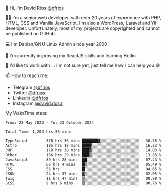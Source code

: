 👋 Hi, I'm David Rios [@dfrios](https://github.com/dfrios)

👨‍💻 I'm a senior web developer, with over 20 years of experience with PHP, HTML, CSS and Vanilla JavaScript. I'm also a WordPress, Laravel and Yii developer. Unfortunately, most of my projects are copyrighted and cannot be published on GitHub.

💻 I'm Debian/GNU Linux Admin since year 2000

🌱 I'm currently improving my ReactJS skills and learning Kotlin

💞️ I'd like to work with ... I'm not sure yet, just tell me how I can help you 😅


📫 How to reach me:
* Telegram [@dfrios](https://t.me/dfrios)
* Twitter [@dfrios](https://twitter.com/dfrios)
* Linkedin [@dfrios](https://linkedin.com/in/dfrios)
* Instagram [@david.rios.r](https://instagram.com/david.rios.r)



My WakaTime stats:
<!--START_SECTION:waka-->

```txt
From: 23 May 2023 - To: 23 October 2024

Total Time: 1,203 hrs 56 mins

TypeScript        370 hrs 36 mins ███████▓░░░░░░░░░░░░░░░░░   30.78 %
Astro             195 hrs 18 mins ████░░░░░░░░░░░░░░░░░░░░░   16.22 %
PHP               178 hrs 30 mins ███▓░░░░░░░░░░░░░░░░░░░░░   14.83 %
Other             166 hrs 29 mins ███▒░░░░░░░░░░░░░░░░░░░░░   13.83 %
JavaScript        89 hrs 28 mins  ██░░░░░░░░░░░░░░░░░░░░░░░   07.43 %
HTML              66 hrs 4 mins   █▒░░░░░░░░░░░░░░░░░░░░░░░   05.49 %
CSS               56 hrs          █░░░░░░░░░░░░░░░░░░░░░░░░   04.65 %
JSON              24 hrs 37 mins  ▓░░░░░░░░░░░░░░░░░░░░░░░░   02.05 %
Twig              11 hrs 47 mins  ▒░░░░░░░░░░░░░░░░░░░░░░░░   00.98 %
SCSS              9 hrs 6 mins    ▒░░░░░░░░░░░░░░░░░░░░░░░░   00.76 %
```

<!--END_SECTION:waka-->
